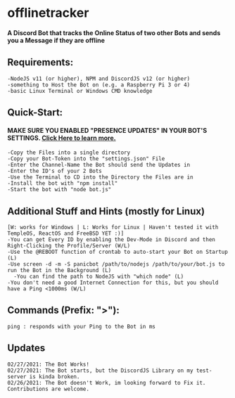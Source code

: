 # offlinetracker
#### A Discord Bot that tracks the Online Status of two other Bots and sends you a Message if they are offline

## Requirements:
```
-NodeJS v11 (or higher), NPM and DiscordJS v12 (or higher)
-something to Host the Bot on (e.g. a Raspberry Pi 3 or 4)
-basic Linux Terminal or Windows CMD knowledge
```

## Quick-Start:
#### MAKE SURE YOU ENABLED "PRESENCE UPDATES" IN YOUR BOT'S SETTINGS. [Click Here to learn more.](https://stackoverflow.com/questions/61914382/how-can-i-check-if-a-person-has-went-online-offline-etc-in-discord-js/65476091#65476091)
```
-Copy the Files into a single directory
-Copy your Bot-Token into the "settings.json" File
-Enter the Channel-Name the Bot should send the Updates in
-Enter the ID's of your 2 Bots
-Use the Terminal to CD into the Directory the Files are in
-Install the bot with "npm install"
-Start the bot with "node bot.js"
```

## Additional Stuff and Hints (mostly for Linux)
```
[W: works for Windows | L: Works for Linux | Haven't tested it with TempleOS, ReactOS and FreeBSD YET :)]
-You can get Every ID by enabling the Dev-Mode in Discord and then Right-Clicking the Profile/Server (W/L)
-Use the @REBOOT function of crontab to auto-start your Bot on Startup (L)
-Use screen -d -m -S panicbot /path/to/nodejs /path/to/your/bot.js to run the Bot in the Background (L)
  -You can find the path to NodeJS with "which node" (L)
-You don't need a good Internet Connection for this, but you should have a Ping <1000ms (W/L)
```

## Commands (Prefix: ">"):
```
ping : responds with your Ping to the Bot in ms
```

## Updates
```
02/27/2021: The Bot Works!
02/27/2021: The Bot starts, but the DiscordJS Library on my test-server is kinda broken.
02/26/2021: The Bot doesn't Work, im looking forward to Fix it. Contributions are welcome.
```
